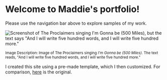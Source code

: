 # Welcome to Maddie's portfolio!

Please use the navigation bar above to explore samples of my work. 

![Screenshot of The Proclaimers singing I'm Gonna be (500 Miles), but the text says "And I will write five hundred words, and I will write five hundred more."](https://github.com/maddie35/maddie.github.io/assets/147114265/0fe7eaed-8062-4c44-9707-fbffe458c2f6)

<sup>Image Description: Image of The Proclaimers singing _I'm Gonna be (500 Miles)._ The text reads, "And I will write five hundred words, and I will write five hundred more."</sup>

I created this site using a pre-made template, which I then customized. For comparison, [here](https://pages-themes.github.io/cayman/) is the original.
